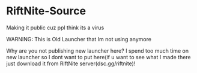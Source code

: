 # RiftNite-Source
Making it public cuz ppl think its a virus

WARNING: This is Old Launcher that Im not using anymore

Why are you not publishing new launcher here?
I spend too much time on new launcher so I dont want to put here(if u want to see what I made there just download it from RiftNite server(dsc.gg/riftnite)!
